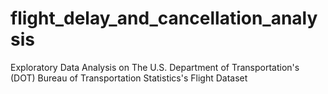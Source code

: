 # flight_delay_and_cancellation_analysis
Exploratory Data Analysis on The U.S. Department of Transportation's (DOT) Bureau of Transportation Statistics's Flight Dataset
